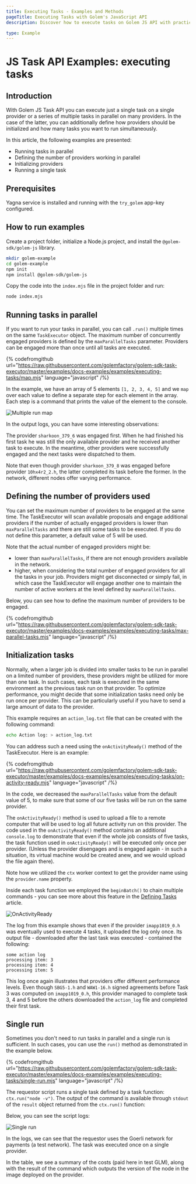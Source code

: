 ```yaml
---
title: Executing Tasks - Examples and Methods
pageTitle: Executing Tasks with Golem's JavaScript API
description: Discover how to execute tasks on Golem JS API with practical examples. Learn to run tasks in parallel, initialize providers, and handle single task executions efficiently. Ideal for Node.js developers using Golem network.

type: Example
---
```


# JS Task API Examples: executing tasks

## Introduction

With Golem JS Task API you can execute just a single task on a single provider or a series of multiple tasks in parallel on many providers. In the case of the latter, you can additionally define how providers should be initialized and how many tasks you want to run simultaneously.

In this article, the following examples are presented:

- Running tasks in parallel
- Defining the number of providers working in parallel
- Initializing providers
- Running a single task

## Prerequisites

Yagna service is installed and running with the `try_golem` app-key configured.

## How to run examples

Create a project folder, initialize a Node.js project, and install the `@golem-sdk/golem-js` library.

```bash
mkdir golem-example
cd golem-example
npm init
npm install @golem-sdk/golem-js
```

Copy the code into the `index.mjs` file in the project folder and run:

```bash
node index.mjs
```

## Running tasks in parallel

If you want to run your tasks in parallel, you can call `.run()` multiple times on the same `TaskExecutor` object. The maximum number of concurrently engaged providers is defined by the `maxParallelTasks` parameter. Providers can be engaged more than once until all tasks are executed.

{% codefromgithub url="https://raw.githubusercontent.com/golemfactory/golem-sdk-task-executor/master/examples/docs-examples/examples/executing-tasks/map.mjs" language="javascript" /%}

In the example, we have an array of 5 elements `[1, 2, 3, 4, 5]` and we `map` over each value to define a separate step for each element in the array. Each step is a command that prints the value of the element to the console.

![Multiple run map](/map_log.png)

In the output logs, you can have some interesting observations:

The provider `sharkoon_379_6` was engaged first. When he had finished his first task he was still the only available provider and he received another task to execute. In the meantime, other providers were successfully engaged and the next tasks were dispatched to them.

Note that even though provider `sharkoon_379_8` was engaged before provider `10hx4r2_2.h`, the latter completed its task before the former. In the network, different nodes offer varying performance.

## Defining the number of providers used

You can set the maximum number of providers to be engaged at the same time. The TaskExecutor will scan available proposals and engage additional providers if the number of actually engaged providers is lower than `maxParallelTasks` and there are still some tasks to be executed.
If you do not define this parameter, a default value of 5 will be used.

Note that the actual number of engaged providers might be:

- lower than `maxParallelTasks`, if there are not enough providers available in the network.
- higher, when considering the total number of engaged providers for all the tasks in your job. Providers might get disconnected or simply fail, in which case the TaskExecutor will engage another one to maintain the number of active workers at the level defined by `maxParallelTasks`.

Below, you can see how to define the maximum number of providers to be engaged.

{% codefromgithub url="https://raw.githubusercontent.com/golemfactory/golem-sdk-task-executor/master/examples/docs-examples/examples/executing-tasks/max-parallel-tasks.mjs" language="javascript" /%}

## Initialization tasks

Normally, when a larger job is divided into smaller tasks to be run in parallel on a limited number of providers, these providers might be utilized for more than one task. In such cases, each task is executed in the same environment as the previous task run on that provider. To optimize performance, you might decide that some initialization tasks need only be run once per provider. This can be particularly useful if you have to send a large amount of data to the provider.

This example requires an `action_log.txt` file that can be created with the following command:

```bash
echo Action log: > action_log.txt
```

You can address such a need using the `onActivityReady()` method of the TaskExecutor. Here is an example:

{% codefromgithub url="https://raw.githubusercontent.com/golemfactory/golem-sdk-task-executor/master/examples/docs-examples/examples/executing-tasks/on-activity-ready.mjs" language="javascript" /%}

In the code, we decreased the `maxParallelTasks` value from the default value of 5, to make sure that some of our five tasks will be run on the same provider.

The `onActivityReady()` method is used to upload a file to a remote computer that will be used to log all future activity run on this provider. The code used in the `onActivityReady()` method contains an additional `console.log` to demonstrate that even if the whole job consists of five tasks, the task function used in `onActivityReady()` will be executed only once per provider. (Unless the provider disengages and is engaged again - in such a situation, its virtual machine would be created anew, and we would upload the file again there).

Note how we utilized the `ctx` worker context to get the provider name using the `provider.name` property.

Inside each task function we employed the `beginBatch()` to chain multiple commands - you can see more about this feature in the [Defining Tasks](/docs/creators/javascript/examples/composing-tasks) article.

![OnActivityReady](/onactivityready.png)

The log from this example shows that even if the provider `imapp1019_0.h` was eventually
used to execute 4 tasks, it uploaded the log only once. Its output file - downloaded after the last task was executed - contained the following:

```
some action log
processing item: 3
processing item: 4
processing item: 5
```

This log once again illustrates that providers offer different performance levels. Even though `SBG5-1.h` and `WAW1-16.h` signed agreements before Task 3 was computed on `imapp1019_0.h`, this provider managed to complete task 3, 4 and 5 before the others downloaded the `action_log` file and completed their first task.

## Single run

Sometimes you don't need to run tasks in parallel and a single run is sufficient. In such cases, you can use the `run()` method as demonstrated in the example below.

{% codefromgithub url="https://raw.githubusercontent.com/golemfactory/golem-sdk-task-executor/master/examples/docs-examples/examples/executing-tasks/single-run.mjs" language="javascript" /%}

The requestor script runs a single task defined by a task function: `ctx.run("node -v")`. The output of the command is available through `stdout` of the `result` object returned from the `ctx.run()` function:

Below, you can see the script logs:

![Single run](/run_log.png 'Requestor script output logs')

In the logs, we can see that the requestor uses the Goerli network for payments (a test network). The task was executed once on a single provider.

In the table, we see a summary of the costs (paid here in test GLM), along with the result of the command which outputs the version of the node in the image deployed on the provider.
